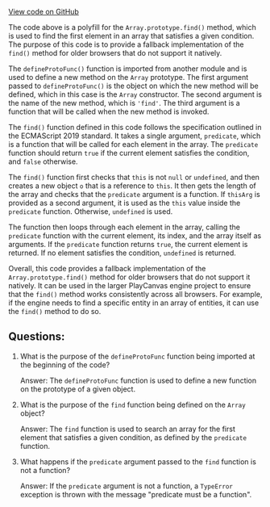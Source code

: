[View code on GitHub](https://github.com/playcanvas/engine/src/polyfill/array-find.js)

The code above is a polyfill for the `Array.prototype.find()` method, which is used to find the first element in an array that satisfies a given condition. The purpose of this code is to provide a fallback implementation of the `find()` method for older browsers that do not support it natively.

The `defineProtoFunc()` function is imported from another module and is used to define a new method on the `Array` prototype. The first argument passed to `defineProtoFunc()` is the object on which the new method will be defined, which in this case is the `Array` constructor. The second argument is the name of the new method, which is `'find'`. The third argument is a function that will be called when the new method is invoked.

The `find()` function defined in this code follows the specification outlined in the ECMAScript 2019 standard. It takes a single argument, `predicate`, which is a function that will be called for each element in the array. The `predicate` function should return `true` if the current element satisfies the condition, and `false` otherwise.

The `find()` function first checks that `this` is not `null` or `undefined`, and then creates a new object `o` that is a reference to `this`. It then gets the length of the array and checks that the `predicate` argument is a function. If `thisArg` is provided as a second argument, it is used as the `this` value inside the `predicate` function. Otherwise, `undefined` is used.

The function then loops through each element in the array, calling the `predicate` function with the current element, its index, and the array itself as arguments. If the `predicate` function returns `true`, the current element is returned. If no element satisfies the condition, `undefined` is returned.

Overall, this code provides a fallback implementation of the `Array.prototype.find()` method for older browsers that do not support it natively. It can be used in the larger PlayCanvas engine project to ensure that the `find()` method works consistently across all browsers. For example, if the engine needs to find a specific entity in an array of entities, it can use the `find()` method to do so.
## Questions: 
 1. What is the purpose of the `defineProtoFunc` function being imported at the beginning of the code?
    
    Answer: The `defineProtoFunc` function is used to define a new function on the prototype of a given object.

2. What is the purpose of the `find` function being defined on the `Array` object?
    
    Answer: The `find` function is used to search an array for the first element that satisfies a given condition, as defined by the `predicate` function.

3. What happens if the `predicate` argument passed to the `find` function is not a function?
    
    Answer: If the `predicate` argument is not a function, a `TypeError` exception is thrown with the message "predicate must be a function".